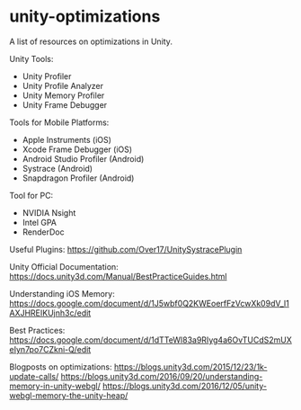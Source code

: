# unity-optimizations
A list of resources on optimizations in Unity.

Unity Tools:
* Unity Profiler
* Unity Profile Analyzer
* Unity Memory Profiler
* Unity Frame Debugger

Tools for Mobile Platforms:
* Apple Instruments (iOS)
* Xcode Frame Debugger (iOS)
* Android Studio Profiler (Android)
* Systrace (Android)
* Snapdragon Profiler (Android)

Tool for PC:
* NVIDIA Nsight
* Intel GPA
* RenderDoc

Useful Plugins:
https://github.com/Over17/UnitySystracePlugin

Unity Official Documentation:
https://docs.unity3d.com/Manual/BestPracticeGuides.html

Understanding iOS Memory:
https://docs.google.com/document/d/1J5wbf0Q2KWEoerfFzVcwXk09dV_l1AXJHREIKUjnh3c/edit

Best Practices:
https://docs.google.com/document/d/1dTTeWl83a9RIyg4a6OvTUCdS2mUXeIyn7po7CZkni-Q/edit

Blogposts on optimizations:
https://blogs.unity3d.com/2015/12/23/1k-update-calls/
https://blogs.unity3d.com/2016/09/20/understanding-memory-in-unity-webgl/
https://blogs.unity3d.com/2016/12/05/unity-webgl-memory-the-unity-heap/

